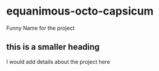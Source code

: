 # equanimous-octo-capsicum
Funny Name for the project

## this is a smaller heading
I would add details about the project here
